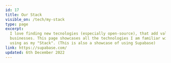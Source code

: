 ```yaml
---
id: 17
title: Our Stack
visible_on: /tech/my-stack
type: page
excerpt:
  I love finding new tecnologies (especially open-source), that add value to my clients and their
  businesses. This page showcases all the technologies I am familiar with and what I'm currently
  using as my "Stack". (This is also a showcase of using Supabase)
link: https://supabase.com/
updated: 6th December 2022
---
```

